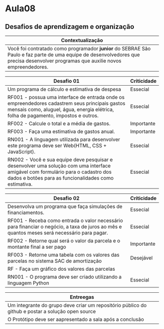 # Aula08
## Desafios de aprendizagem e organização

|Contextualização|
|-|
|Você foi contratado como programador **junior** do SEBRAE São Paulo e faz parte de uma equipe de desenvolvedores que precisa desenvolver programas que auxilie novos empreendedores.|

|Desafio 01|Criticidade|
|-|-|
|Um programa de cálculo e estimativa de despesa|Essecial|
|RF001 - possua uma interface de entrada onde os empreendedores cadastrem seus principais gastos mensais como, aluguel, água, energia elétrica, folha de pagamento, impostos e outros.|Essecial|
|RF002 - Calcule o total e a média de gastos.|Importante|
|RF003 - Faça uma estimativa de gastos anual.|Importante|
|RN001 - A linguagem utilizada para desenvolver este programa deve ser Web(HTML, CSS + JavaScript).|Essecial|
|RN002 - Você e sua equipe deve pesquisar e desenvolver uma solução com uma interface amigável  com formulário para o cadastro dos dados e botões para as funcionalidades como estimativa.|Essecial|

|Desafio 02|Criticidade|
|-|-|
|Desenvolva um programa que faça simulações de financiamentos.|Essecial|
|RF001 - Receba como entrada o valor necessário para financiar o negócio, a taxa de juros ao mês e quantos meses será necessário para pagar.|Essecial|
|RF002 - Retorne qual será o valor da parcela e o montante final a ser pago|Importante|
|RF003 - Retorne uma tabela com os valores das parcelas no sistema SAC de amortização|Desejável|
|RF - Faça um gráfico dos valores das parcelas|
|RN001 - O programa deve ser criado utilizando a linguagem Python|Essecial|

|Entreegas|
|-|
|Um integrante do grupo deve criar um repositório público do github e postar a solução open source|Essecial|
|O Protótipo deve ser aapresentado a sala após a conclusão|

